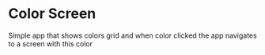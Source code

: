 # Color Screen

Simple app that shows colors grid and when color clicked the app navigates to a screen with this color
